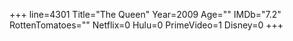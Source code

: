 +++
line=4301
Title="The Queen"
Year=2009
Age=""
IMDb="7.2"
RottenTomatoes=""
Netflix=0
Hulu=0
PrimeVideo=1
Disney=0
+++


